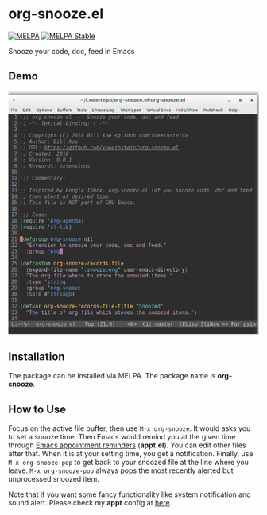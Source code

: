 # org-snooze.el
[![MELPA](https://melpa.org/packages/org-snooze-badge.svg)](https://melpa.org/#/org-snooze)
[![MELPA Stable](https://stable.melpa.org/packages/org-snooze-badge.svg)](https://stable.melpa.org/#/org-snooze)

Snooze your code, doc, feed in Emacs

## Demo

![org-snooze demo](demo.gif)

## Installation

The package can be installed via MELPA. The package name is **org-snooze**.

## How to Use

Focus on the active file buffer, then use `M-x org-snooze`. It would asks you to set a snooze time.
Then Emacs would remind you at the given time through [Emacs appointment reminders](https://www.gnu.org/software/emacs/manual/html_node/org/Weekly_002fdaily-agenda.html#Weekly_002fdaily-agenda)
(**appt.el**). You can edit other files after that. When it is at your setting time, you get a
notification. Finally, use `M-x org-snooze-pop` to get back to your snoozed file at the line where you leave.
`M-x org-snooze-pop` always pops the most recently alerted but unprocessed snoozed item.

Note that if you want some fancy functionality like system notification and sound alert.
Please check my **appt** config at [here](https://github.com/xueeinstein/emacs.d/blob/98209180873fefc0172e24dd23165ab872faab93/lisp/init-org.el#L419).

